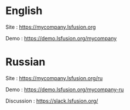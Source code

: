 # English
Site : https://mycompany.lsfusion.org

Demo : https://demo.lsfusion.org/mycompany

# Russian
Site : https://mycompany.lsfusion.org/ru

Demo : https://demo.lsfusion.org/mycompany-ru

Discussion : https://slack.lsfusion.org/
